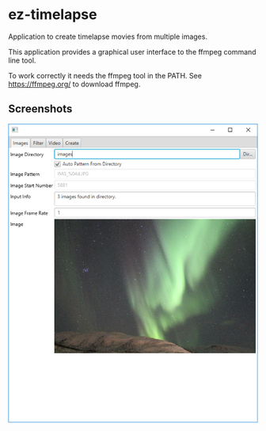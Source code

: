 # ez-timelapse
Application to create timelapse movies from multiple images.

This application provides a graphical user interface to the ffmpeg command line tool.

To work correctly it needs the ffmpeg tool in the PATH.
See https://ffmpeg.org/ to download ffmpeg.

## Screenshots

![Screenshot Viewer](ch.obermuhlner.timelapse.docs/images/timelapse_screenshot_1.png?raw=true)
